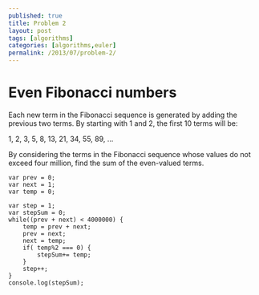 ```yaml
---
published: true
title: Problem 2
layout: post
tags: [algorithms]
categories: [algorithms,euler]
permalink: /2013/07/problem-2/
---
```


# Even Fibonacci numbers

Each new term in the Fibonacci sequence is generated by adding the previous two terms. By starting with 1 and 2, the first 10 terms will be:

1, 2, 3, 5, 8, 13, 21, 34, 55, 89, ...

By considering the terms in the Fibonacci sequence whose values do not exceed four million, find the sum of the even-valued terms.

```
var prev = 0;
var next = 1;
var temp = 0;

var step = 1;
var stepSum = 0;
while((prev + next) < 4000000) {
    temp = prev + next;
    prev = next;
    next = temp;
    if( temp%2 === 0) {
        stepSum+= temp;
    }
    step++;
}
console.log(stepSum);
```
